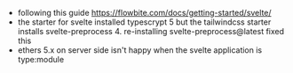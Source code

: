 * following this guide https://flowbite.com/docs/getting-started/svelte/
* the starter for svelte installed typescrypt 5 but the tailwindcss starter installs svelte-preprocess 4. re-installing svelte-preprocess@latest fixed this
* ethers 5.x on server side isn't happy when the svelte application is type:module